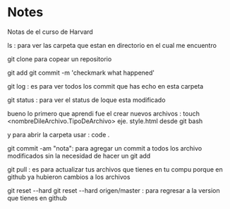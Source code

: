 # Notes
Notas de el curso de Harvard

ls : para ver las carpeta que estan en directorio en el cual me encuentro

git clone <url de git>
para copear un repositorio

git add <nombre de el archivo modificado>
git commit -m 'checkmark what happened' 

git log : es para ver todos los commit que has echo en esta carpeta

git status : para ver el status de loque esta modificado 

bueno lo primero que aprendi fue el crear nuevos archivos   : touch <nombreDileArchivo.TipoDeArchivo> eje. style.html
desde git bash 

y para abrir la carpeta usar : code .

git commit -am "nota": para agregar un commit a todos los archivo modificados sin la necesidad de hacer un git add
  
git pull : es para actualizar tus archivos que tienes en tu compu porque en github ya hubieron cambios a los archivos

git reset --hard <commit de git log>
git reset --hard origen/master : para regresar a la version que tienes en github
